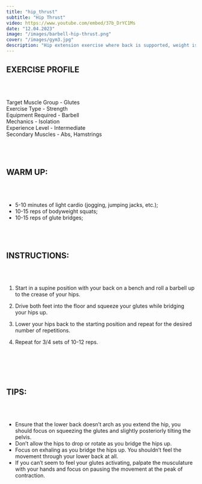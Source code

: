 ```yaml
---
title: "hip_thrust"
subtitle: "Hip Thrust"
video: https://www.youtube.com/embed/37b_DrYC1Ms
date: "12.04.2023"
image: "/images/barbell-hip-thrust.png"
cover: "/images/gym3.jpg"
description: "Hip extension exercise where back is supported, weight is loaded on hips, lifting and lowering to target glutes and hamstrings."
---
```


## EXERCISE PROFILE

&nbsp;  
&nbsp;

Target Muscle Group -
Glutes  
Exercise Type - Strength  
Equipment Required - Barbell  
Mechanics - Isolation  
Experience Level - Intermediate  
Secondary Muscles -
Abs, Hamstrings
&nbsp;  
&nbsp;  
&nbsp;  
&nbsp;

## WARM UP:

&nbsp;  
&nbsp;

- 5-10 minutes of light cardio (jogging, jumping jacks, etc.);
- 10-15 reps of bodyweight squats;
- 10-15 reps of glute bridges;
  &nbsp;  
  &nbsp;  
  &nbsp;  
  &nbsp;

## INSTRUCTIONS:

&nbsp;  
&nbsp;

1. Start in a supine position with your back on a bench and roll a barbell up to the crease of your hips.
2. Drive both feet into the floor and squeeze your glutes while bridging your hips up.
3. Lower your hips back to the starting position and repeat for the desired number of repetitions.
4. Repeat for 3/4 sets of 10-12 reps.

   &nbsp;  
   &nbsp;  
   &nbsp;  
   &nbsp;

## TIPS:

&nbsp;  
&nbsp;

- Ensure that the lower back doesn’t arch as you extend the hip, you should focus on squeezing the glutes and slightly posteriorly tilting the pelvis.
- Don’t allow the hips to drop or rotate as you bridge the hips up.
- Focus on exhaling as you bridge the hips up. You shouldn’t feel the movement through your lower back at all.
- If you can’t seem to feel your glutes activating, palpate the musculature with your hands and focus on pausing the movement at the peak of contraction.
  &nbsp;  
   &nbsp;  
   &nbsp;  
   &nbsp;
